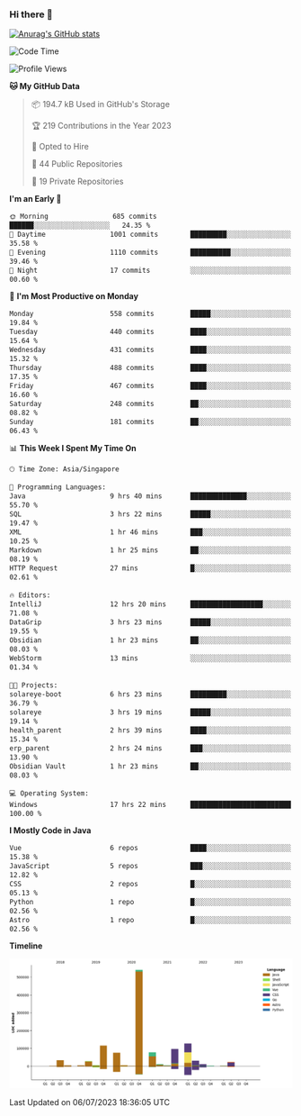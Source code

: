 ### Hi there 👋

[![Anurag's GitHub stats](https://github-readme-stats.vercel.app/api?username=xiumu2017&show_icons=true&theme=radical)](https://github.com/anuraghazra/github-readme-stats)

<!--
**xiumu2017/xiumu2017** is a ✨ _special_ ✨ repository because its `README.md` (this file) appears on your GitHub profile.

Here are some ideas to get you started:

- 🔭 I’m currently working on ...
- 🌱 I’m currently learning ...
- 👯 I’m looking to collaborate on ...
- 🤔 I’m looking for help with ...
- 💬 Ask me about ...
- 📫 How to reach me: ...
- 😄 Pronouns: ...
- ⚡ Fun fact: ...
-->

<!--START_SECTION:waka-->
![Code Time](http://img.shields.io/badge/Code%20Time-1%2C564%20hrs%2021%20mins-blue)

![Profile Views](http://img.shields.io/badge/Profile%20Views-0-blue)

**🐱 My GitHub Data** 

> 📦 194.7 kB Used in GitHub's Storage 
 > 
> 🏆 219 Contributions in the Year 2023
 > 
> 💼 Opted to Hire
 > 
> 📜 44 Public Repositories 
 > 
> 🔑 19 Private Repositories 
 > 
**I'm an Early 🐤** 

```text
🌞 Morning                685 commits         ██████░░░░░░░░░░░░░░░░░░░   24.35 % 
🌆 Daytime                1001 commits        █████████░░░░░░░░░░░░░░░░   35.58 % 
🌃 Evening                1110 commits        ██████████░░░░░░░░░░░░░░░   39.46 % 
🌙 Night                  17 commits          ░░░░░░░░░░░░░░░░░░░░░░░░░   00.60 % 
```
📅 **I'm Most Productive on Monday** 

```text
Monday                   558 commits         █████░░░░░░░░░░░░░░░░░░░░   19.84 % 
Tuesday                  440 commits         ████░░░░░░░░░░░░░░░░░░░░░   15.64 % 
Wednesday                431 commits         ████░░░░░░░░░░░░░░░░░░░░░   15.32 % 
Thursday                 488 commits         ████░░░░░░░░░░░░░░░░░░░░░   17.35 % 
Friday                   467 commits         ████░░░░░░░░░░░░░░░░░░░░░   16.60 % 
Saturday                 248 commits         ██░░░░░░░░░░░░░░░░░░░░░░░   08.82 % 
Sunday                   181 commits         ██░░░░░░░░░░░░░░░░░░░░░░░   06.43 % 
```


📊 **This Week I Spent My Time On** 

```text
🕑︎ Time Zone: Asia/Singapore

💬 Programming Languages: 
Java                     9 hrs 40 mins       ██████████████░░░░░░░░░░░   55.70 % 
SQL                      3 hrs 22 mins       █████░░░░░░░░░░░░░░░░░░░░   19.47 % 
XML                      1 hr 46 mins        ███░░░░░░░░░░░░░░░░░░░░░░   10.25 % 
Markdown                 1 hr 25 mins        ██░░░░░░░░░░░░░░░░░░░░░░░   08.19 % 
HTTP Request             27 mins             █░░░░░░░░░░░░░░░░░░░░░░░░   02.61 % 

🔥 Editors: 
IntelliJ                 12 hrs 20 mins      ██████████████████░░░░░░░   71.08 % 
DataGrip                 3 hrs 23 mins       █████░░░░░░░░░░░░░░░░░░░░   19.55 % 
Obsidian                 1 hr 23 mins        ██░░░░░░░░░░░░░░░░░░░░░░░   08.03 % 
WebStorm                 13 mins             ░░░░░░░░░░░░░░░░░░░░░░░░░   01.34 % 

🐱‍💻 Projects: 
solareye-boot            6 hrs 23 mins       █████████░░░░░░░░░░░░░░░░   36.79 % 
solareye                 3 hrs 19 mins       █████░░░░░░░░░░░░░░░░░░░░   19.14 % 
health_parent            2 hrs 39 mins       ████░░░░░░░░░░░░░░░░░░░░░   15.34 % 
erp_parent               2 hrs 24 mins       ███░░░░░░░░░░░░░░░░░░░░░░   13.90 % 
Obsidian Vault           1 hr 23 mins        ██░░░░░░░░░░░░░░░░░░░░░░░   08.03 % 

💻 Operating System: 
Windows                  17 hrs 22 mins      █████████████████████████   100.00 % 
```

**I Mostly Code in Java** 

```text
Vue                      6 repos             ████░░░░░░░░░░░░░░░░░░░░░   15.38 % 
JavaScript               5 repos             ███░░░░░░░░░░░░░░░░░░░░░░   12.82 % 
CSS                      2 repos             █░░░░░░░░░░░░░░░░░░░░░░░░   05.13 % 
Python                   1 repo              █░░░░░░░░░░░░░░░░░░░░░░░░   02.56 % 
Astro                    1 repo              █░░░░░░░░░░░░░░░░░░░░░░░░   02.56 % 
```



**Timeline**

![Lines of Code chart](https://raw.githubusercontent.com/xiumu2017/xiumu2017/main/assets/bar_graph.png)


 Last Updated on 06/07/2023 18:36:05 UTC
<!--END_SECTION:waka-->
